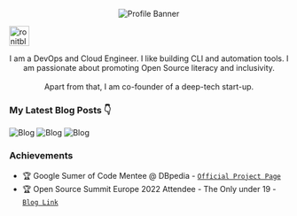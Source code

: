 <p align="center"><img alt="Profile Banner" src="https://github.com/ronitblenz/ronitblenz/assets/91361382/b9c4dfc7-9e67-43f9-89ae-da037ce1fcda"></p>


<p align="left"> <a href="https://twitter.com/intent/follow?screen_name=ronitblenz" target="blank"><img src="https://www.learninglight.com/wp-content/uploads/2017/06/Twitter-follow-button.png" height="36" alt="ronitblenz"/></a></p>

<div align="center">

I am a DevOps and Cloud Engineer. I like building CLI and automation tools. I am passionate about promoting Open Source literacy and inclusivity.<br><br> Apart from that, I am co-founder of a deep-tech start-up.

</div>

### My Latest Blog Posts 👇
<!-- HASHNODE_BLOG:START -->
![Blog](https://hashnode-blog-cards.vercel.app/api/getHashnodeBlog?url=https://ronitbanerjee.hashnode.dev/introduction-to-devops&large=true&theme=light)
![Blog](https://hashnode-blog-cards.vercel.app/api/getHashnodeBlog?url=https://ronitbanerjee.hashnode.dev/ec2-using-terraform&large=true&theme=light)
![Blog](https://hashnode-blog-cards.vercel.app/api/getHashnodeBlog?url=https://ronitbanerjee.hashnode.dev/m1-mac-ec2-instance&large=true&theme=light)



<!-- HASHNODE_BLOG:END -->



### Achievements

- 🏆 Google Sumer of Code Mentee @ DBpedia - [`Official Project Page`](https://summerofcode.withgoogle.com/programs/2023/projects/XXtxuRIj)           
- 🏆 Open Source Summit Europe 2022 Attendee - The Only under 19 - [`Blog Link`](https://ronitbanerjee.hashnode.dev/open-source-summit-europe-experience)      
